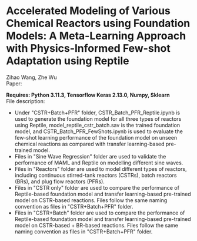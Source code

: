 # Accelerated Modeling of Various Chemical Reactors using Foundation Models: A Meta-Learning Approach with Physics-Informed Few-shot Adaptation using Reptile

Zihao Wang, Zhe Wu </br>
Paper:  </br>

**Requires: Python 3.11.3, Tensorflow Keras 2.13.0, Numpy, Sklearn** </br>
File description:
* Under "CSTR+Batch+PFR" folder, CSTR_Batch_PFR_Reptile.ipynb is used to generate the foundation model for all three types of reactors using Reptile,
  model_reptile_cstr_batch.sav is the trained foundation model, and CSTR_Batch_PFR_FewShots.ipynb is used to evaluate the few-shot learning performance
  of the foundation model on unseen chemical reactions as compared with transfer learning-based pre-trained model. </br>
* Files in "Sine Wave Regression" folder are used to validate the performance of MAML and Reptile on modelling different sine waves. </br>
* Files in "Reactors" folder are used to model different types of reactors, including continuous stirred-tank reactors (CSTRs), batch reactors (BRs), and plug flow reactors (PFRs). <br>
* Files in "CSTR only" folder are used to compare the performance of Reptile-based foundation model and transfer learning-based pre-trained model on CSTR-based reactions. Files follow the same naming convention as files in "CSTR+Batch+PFR" folder. <br>
* Files in "CSTR+Batch" folder are used to compare the performance of Reptile-based foundation model and transfer learning-based pre-trained model on CSTR-based + BR-based reactions. Files follow the same naming convention as files in "CSTR+Batch+PFR" folder. <br>

